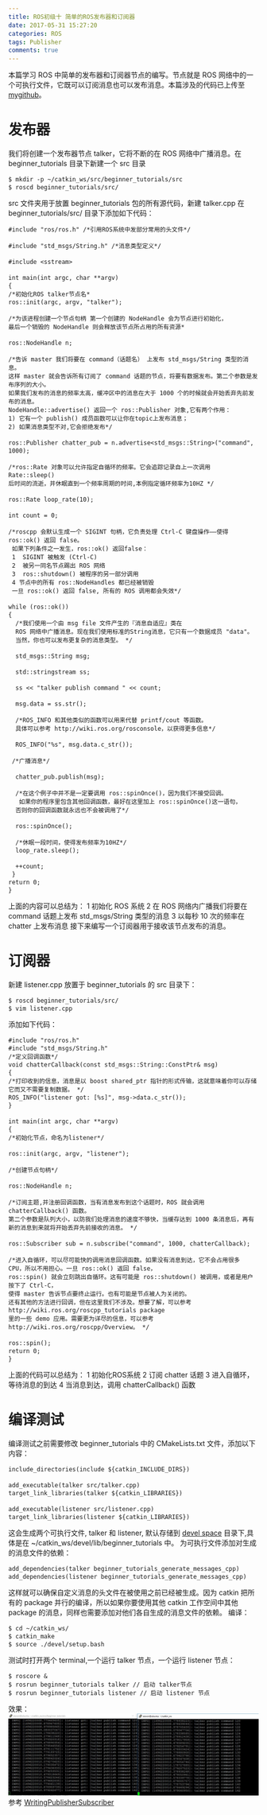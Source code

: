 ```yaml
---
title: ROS初级十 简单的ROS发布器和订阅器
date: 2017-05-31 15:27:20
categories: ROS
tags: Publisher
comments: true
---
```

本篇学习 ROS 中简单的发布器和订阅器节点的编写。节点就是 ROS 网络中的一个可执行文件，它既可以订阅消息也可以发布消息。本篇涉及的代码已上传至 [mygithub](https://github.com/StevenShiChina/beginner_tutorials)。
<!--more-->
# 发布器
我们将创建一个发布器节点 talker，它将不断的在 ROS 网络中广播消息。在 beginner_tutorials 目录下新建一个 src 目录
   ```
 $ mkdir -p ~/catkin_ws/src/beginner_tutorials/src
 $ roscd beginner_tutorials/src/ 
   ```
src 文件夹用于放置 beginner_tutorials 包的所有源代码，新建 talker.cpp 在 beginner_tutorials/src/ 目录下添加如下代码：
   ```
 #include "ros/ros.h" /*引用ROS系统中发部分常用的头文件*/

 #include "std_msgs/String.h" /*消息类型定义*/

 #include <sstream>

 int main(int argc, char **argv)
 {
   /*初始化ROS talker节点名*
   ros::init(argc, argv, "talker");

   /*为该进程创建一个节点句柄 第一个创建的 NodeHandle 会为节点进行初始化，
   最后一个销毁的 NodeHandle 则会释放该节点所占用的所有资源*
   
   ros::NodeHandle n;

   /*告诉 master 我们将要在 command（话题名） 上发布 std_msgs/String 类型的消息。
   这样 master 就会告诉所有订阅了 command 话题的节点，将要有数据发布。第二个参数是发布序列的大小。
   如果我们发布的消息的频率太高，缓冲区中的消息在大于 1000 个的时候就会开始丢弃先前发布的消息。 
   NodeHandle::advertise() 返回一个 ros::Publisher 对象,它有两个作用：
   1) 它有一个 publish() 成员函数可以让你在topic上发布消息； 
   2) 如果消息类型不对,它会拒绝发布*/
   
   ros::Publisher chatter_pub = n.advertise<std_msgs::String>("command", 1000);
   
   /*ros::Rate 对象可以允许指定自循环的频率。它会追踪记录自上一次调用 Rate::sleep() 
   后时间的流逝，并休眠直到一个频率周期的时间,本例指定循环频率为10HZ */
  
   ros::Rate loop_rate(10);

   int count = 0;

  /*roscpp 会默认生成一个 SIGINT 句柄，它负责处理 Ctrl-C 键盘操作——使得 ros::ok() 返回 false。 
    如果下列条件之一发生，ros::ok() 返回false： 
    1  SIGINT 被触发 (Ctrl-C) 
    2  被另一同名节点踢出 ROS 网络 
    3  ros::shutdown() 被程序的另一部分调用 
    4 节点中的所有 ros::NodeHandles 都已经被销毁 
    一旦 ros::ok() 返回 false, 所有的 ROS 调用都会失效*/
   
   while (ros::ok())
   {
     /*我们使用一个由 msg file 文件产生的『消息自适应』类在 
     ROS 网络中广播消息。现在我们使用标准的String消息，它只有一个数据成员 "data"。
     当然，你也可以发布更复杂的消息类型。 */
     
     std_msgs::String msg;
     
     std::stringstream ss;
     
     ss << "talker publish command " << count;
     
     msg.data = ss.str();
     
     /*ROS_INFO 和其他类似的函数可以用来代替 printf/cout 等函数。
     具体可以参考 http://wiki.ros.org/rosconsole，以获得更多信息*/
     
     ROS_INFO("%s", msg.data.c_str()); 
     
    /*广播消息*/
     
     chatter_pub.publish(msg);
     
     /*在这个例子中并不是一定要调用 ros::spinOnce()，因为我们不接受回调。
      如果你的程序里包含其他回调函数，最好在这里加上 ros::spinOnce()这一语句，
     否则你的回调函数就永远也不会被调用了*/
    
     ros::spinOnce();
     
     /*休眠一段时间，使得发布频率为10HZ*/
     loop_rate.sleep();
    
     ++count;
    }
  return 0;
 }
   ```
上面的内容可以总结为：
 1 初始化 ROS 系统 
 2 在 ROS 网络内广播我们将要在 command 话题上发布 std_msgs/String 类型的消息 
 3 以每秒 10 次的频率在 chatter 上发布消息 
接下来编写一个订阅器用于接收该节点发布的消息。
# 订阅器
新建 listener.cpp 放置于 beginner_tutorials 的 src 目录下：
   ```
 $ roscd beginner_tutorials/src/
 $ vim listener.cpp
   ```
添加如下代码：
   ```
 #include "ros/ros.h"
 #include "std_msgs/String.h"
 /*定义回调函数*/
 void chatterCallback(const std_msgs::String::ConstPtr& msg)
 {
   /*打印收到的信息，消息是以 boost shared_ptr 指针的形式传输，这就意味着你可以存储它而又不需要复制数据。 */
   ROS_INFO("listener got: [%s]", msg->data.c_str());
 }

 int main(int argc, char **argv)
 {
  /*初始化节点，命名为listener*/
  
  ros::init(argc, argv, "listener");

  /*创建节点句柄*/
 
   ros::NodeHandle n;
  
  /*订阅主题,并注册回调函数，当有消息发布到这个话题时，ROS 就会调用 chatterCallback() 函数。
   第二个参数是队列大小，以防我们处理消息的速度不够快，当缓存达到 1000 条消息后，再有新的消息到来就将开始丢弃先前接收的消息。 */
  
  ros::Subscriber sub = n.subscribe("command", 1000, chatterCallback);
  
  /*进入自循环，可以尽可能快的调用消息回调函数。如果没有消息到达，它不会占用很多 CPU，所以不用担心。一旦 ros::ok() 返回 false，
   ros::spin() 就会立刻跳出自循环。这有可能是 ros::shutdown() 被调用，或者是用户按下了 Ctrl-C，
   使得 master 告诉节点要终止运行。也有可能是节点被人为关闭的。 
   还有其他的方法进行回调，但在这里我们不涉及。想要了解，可以参考 http://wiki.ros.org/roscpp_tutorials package
   里的一些 demo 应用。需要更为详尽的信息，可以参考 http://wiki.ros.org/roscpp/Overview。 */
   
   ros::spin();
   return 0;
 }
   ```
上面的代码可以总结为：
 1 初始化ROS系统 
 2 订阅 chatter 话题 
 3 进入自循环，等待消息的到达 
 4 当消息到达，调用 chatterCallback() 函数 
# 编译测试
编译测试之前需要修改 beginner_tutorials 中的 CMakeLists.txt 文件，添加以下内容：
   ```
include_directories(include ${catkin_INCLUDE_DIRS})

add_executable(talker src/talker.cpp)
target_link_libraries(talker ${catkin_LIBRARIES})

add_executable(listener src/listener.cpp)
target_link_libraries(listener ${catkin_LIBRARIES})
   ```
这会生成两个可执行文件, talker 和 listener, 默认存储到 [devel space](http://wiki.ros.org/catkin/workspaces#Development_.28Devel.29_Space) 目录下,具体是在 ~/catkin_ws/devel/lib/beginner_tutorials 中。
为可执行文件添加对生成的消息文件的依赖：
   ```
add_dependencies(talker beginner_tutorials_generate_messages_cpp)
add_dependencies(listener beginner_tutorials_generate_messages_cpp)
   ```
这样就可以确保自定义消息的头文件在被使用之前已经被生成。因为 catkin 把所有的 package 并行的编译，所以如果你要使用其他 catkin 工作空间中其他 package 的消息，同样也需要添加对他们各自生成的消息文件的依赖。
编译：
   ```
 $ cd ~/catkin_ws/
 $ catkin_make
 $ source ./devel/setup.bash 
   ```
测试时打开两个 terminal,一个运行 talker 节点，一个运行 listener 节点：
   ```
 $ roscore &
 $ rosrun beginner_tutorials talker // 启动 talker节点
 $ rosrun beginner_tutorials listener // 启动 listener 节点
   ```
效果：
![](ros-primary-tutorial-10/test.jpg)
参考 [WritingPublisherSubscriber](http://wiki.ros.org/cn/ROS/Tutorials/WritingPublisherSubscriber%28c%2B%2B%29)

